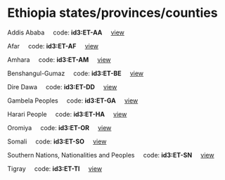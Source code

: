 # Ethiopia states/provinces/counties
Addis Ababa&nbsp;&nbsp;&nbsp;&nbsp;&nbsp;code: **id3:ET-AA**&nbsp;&nbsp;&nbsp;&nbsp;&nbsp;[view](../../export/geojson/medium/id3/et/aa.geojson)&nbsp;&nbsp;&nbsp;&nbsp;&nbsp;


Afar&nbsp;&nbsp;&nbsp;&nbsp;&nbsp;code: **id3:ET-AF**&nbsp;&nbsp;&nbsp;&nbsp;&nbsp;[view](../../export/geojson/medium/id3/et/af.geojson)&nbsp;&nbsp;&nbsp;&nbsp;&nbsp;


Amhara&nbsp;&nbsp;&nbsp;&nbsp;&nbsp;code: **id3:ET-AM**&nbsp;&nbsp;&nbsp;&nbsp;&nbsp;[view](../../export/geojson/medium/id3/et/am.geojson)&nbsp;&nbsp;&nbsp;&nbsp;&nbsp;


Benshangul-Gumaz&nbsp;&nbsp;&nbsp;&nbsp;&nbsp;code: **id3:ET-BE**&nbsp;&nbsp;&nbsp;&nbsp;&nbsp;[view](../../export/geojson/medium/id3/et/be.geojson)&nbsp;&nbsp;&nbsp;&nbsp;&nbsp;


Dire Dawa&nbsp;&nbsp;&nbsp;&nbsp;&nbsp;code: **id3:ET-DD**&nbsp;&nbsp;&nbsp;&nbsp;&nbsp;[view](../../export/geojson/medium/id3/et/dd.geojson)&nbsp;&nbsp;&nbsp;&nbsp;&nbsp;


Gambela Peoples&nbsp;&nbsp;&nbsp;&nbsp;&nbsp;code: **id3:ET-GA**&nbsp;&nbsp;&nbsp;&nbsp;&nbsp;[view](../../export/geojson/medium/id3/et/ga.geojson)&nbsp;&nbsp;&nbsp;&nbsp;&nbsp;


Harari People&nbsp;&nbsp;&nbsp;&nbsp;&nbsp;code: **id3:ET-HA**&nbsp;&nbsp;&nbsp;&nbsp;&nbsp;[view](../../export/geojson/medium/id3/et/ha.geojson)&nbsp;&nbsp;&nbsp;&nbsp;&nbsp;


Oromiya&nbsp;&nbsp;&nbsp;&nbsp;&nbsp;code: **id3:ET-OR**&nbsp;&nbsp;&nbsp;&nbsp;&nbsp;[view](../../export/geojson/medium/id3/et/or.geojson)&nbsp;&nbsp;&nbsp;&nbsp;&nbsp;


Somali&nbsp;&nbsp;&nbsp;&nbsp;&nbsp;code: **id3:ET-SO**&nbsp;&nbsp;&nbsp;&nbsp;&nbsp;[view](../../export/geojson/medium/id3/et/so.geojson)&nbsp;&nbsp;&nbsp;&nbsp;&nbsp;


Southern Nations, Nationalities and Peoples&nbsp;&nbsp;&nbsp;&nbsp;&nbsp;code: **id3:ET-SN**&nbsp;&nbsp;&nbsp;&nbsp;&nbsp;[view](../../export/geojson/medium/id3/et/sn.geojson)&nbsp;&nbsp;&nbsp;&nbsp;&nbsp;


Tigray&nbsp;&nbsp;&nbsp;&nbsp;&nbsp;code: **id3:ET-TI**&nbsp;&nbsp;&nbsp;&nbsp;&nbsp;[view](../../export/geojson/medium/id3/et/ti.geojson)&nbsp;&nbsp;&nbsp;&nbsp;&nbsp;

